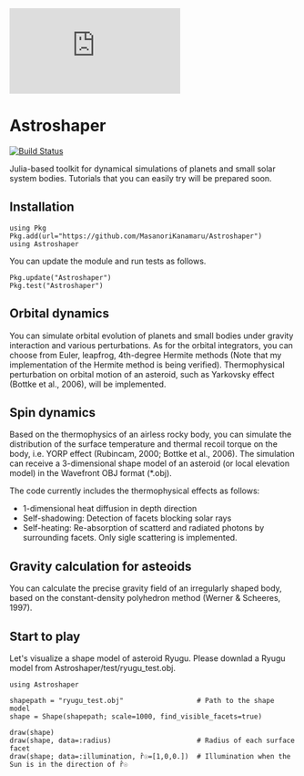 ![test](https://github.com/MasanoriKanamaru/Astroshaper/files/7840328/Astroshaper_logo.pdf)


# Astroshaper

[![Build Status](https://travis-ci.com/MasanoriKanamaru/Astroshaper.svg?branch=main)](https://travis-ci.com/MasanoriKanamaru/Astroshaper)

Julia-based toolkit for dynamical simulations of planets and small solar system bodies. Tutorials that you can easily try will be prepared soon.

## Installation

    using Pkg
    Pkg.add(url="https://github.com/MasanoriKanamaru/Astroshaper")
    using Astroshaper

You can update the module and run tests as follows.

    Pkg.update("Astroshaper")
    Pkg.test("Astroshaper")

## Orbital dynamics
You can simulate orbital evolution of planets and small bodies under gravity interaction and various perturbations.
As for the orbital integrators, you can choose from Euler, leapfrog,  4th-degree Hermite methods (Note that my implementation of the Hermite method is being verified). Thermophysical perturbation on orbital motion of an asteroid, such as Yarkovsky effect (Bottke et al., 2006), will be implemented.


## Spin dynamics
Based on the thermophysics of an airless rocky body, you can simulate the distribution of the surface temperature and thermal recoil torque on the body, i.e. YORP effect (Rubincam, 2000; Bottke et al., 2006). The simulation can receive a 3-dimensional shape model of an asteroid (or local elevation model) in the Wavefront OBJ format (*.obj).

The code currently includes the thermophysical effects as follows:
- 1-dimensional heat diffusion in depth direction
- Self-shadowing: Detection of facets blocking solar rays
- Self-heating: Re-absorption of scatterd and radiated photons by surrounding facets. Only sigle scattering is implemented.

## Gravity calculation for asteoids
You can calculate the precise gravity field of an irregularly shaped body, based on the constant-density polyhedron method (Werner & Scheeres, 1997).

## Start to play
Let's visualize a shape model of asteroid Ryugu.
Please downlad a Ryugu model from Astroshaper/test/ryugu_test.obj.

    using Astroshaper

    shapepath = "ryugu_test.obj"                  # Path to the shape model
    shape = Shape(shapepath; scale=1000, find_visible_facets=true)

    draw(shape)
    draw(shape, data=:radius)                     # Radius of each surface facet
    draw(shape; data=:illumination, r̂☉=[1,0,0.])  # Illumination when the Sun is in the direction of r̂☉

